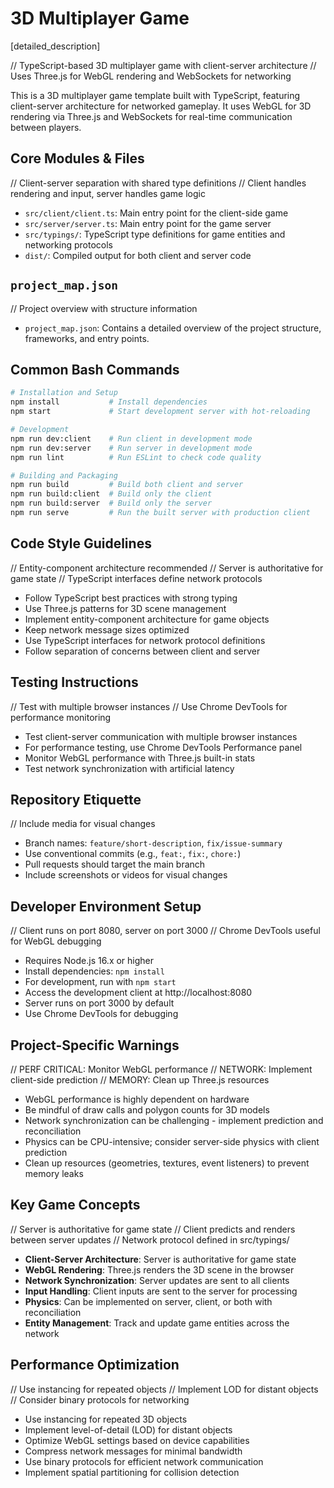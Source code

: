 # 3D Multiplayer Game

[detailed_description]

// TypeScript-based 3D multiplayer game with client-server architecture
// Uses Three.js for WebGL rendering and WebSockets for networking

This is a 3D multiplayer game template built with TypeScript, featuring client-server architecture for networked gameplay. It uses WebGL for 3D rendering via Three.js and WebSockets for real-time communication between players.

## Core Modules & Files

// Client-server separation with shared type definitions
// Client handles rendering and input, server handles game logic

- `src/client/client.ts`: Main entry point for the client-side game
- `src/server/server.ts`: Main entry point for the game server
- `src/typings/`: TypeScript type definitions for game entities and networking protocols
- `dist/`: Compiled output for both client and server code

## `project_map.json`

// Project overview with structure information

- `project_map.json`: Contains a detailed overview of the project structure, frameworks, and entry points.

## Common Bash Commands

```bash
# Installation and Setup
npm install           # Install dependencies
npm start             # Start development server with hot-reloading

# Development
npm run dev:client    # Run client in development mode
npm run dev:server    # Run server in development mode
npm run lint          # Run ESLint to check code quality

# Building and Packaging
npm run build         # Build both client and server
npm run build:client  # Build only the client
npm run build:server  # Build only the server
npm run serve         # Run the built server with production client
```

## Code Style Guidelines

// Entity-component architecture recommended
// Server is authoritative for game state
// TypeScript interfaces define network protocols

- Follow TypeScript best practices with strong typing
- Use Three.js patterns for 3D scene management
- Implement entity-component architecture for game objects
- Keep network message sizes optimized
- Use TypeScript interfaces for network protocol definitions
- Follow separation of concerns between client and server

## Testing Instructions

// Test with multiple browser instances
// Use Chrome DevTools for performance monitoring

- Test client-server communication with multiple browser instances
- For performance testing, use Chrome DevTools Performance panel
- Monitor WebGL performance with Three.js built-in stats
- Test network synchronization with artificial latency

## Repository Etiquette

// Include media for visual changes

- Branch names: `feature/short-description`, `fix/issue-summary`
- Use conventional commits (e.g., `feat:`, `fix:`, `chore:`)
- Pull requests should target the main branch
- Include screenshots or videos for visual changes

## Developer Environment Setup

// Client runs on port 8080, server on port 3000
// Chrome DevTools useful for WebGL debugging

- Requires Node.js 16.x or higher
- Install dependencies: `npm install`
- For development, run with `npm start`
- Access the development client at http://localhost:8080
- Server runs on port 3000 by default
- Use Chrome DevTools for debugging

## Project-Specific Warnings

// PERF CRITICAL: Monitor WebGL performance
// NETWORK: Implement client-side prediction
// MEMORY: Clean up Three.js resources

- WebGL performance is highly dependent on hardware
- Be mindful of draw calls and polygon counts for 3D models
- Network synchronization can be challenging - implement prediction and reconciliation
- Physics can be CPU-intensive; consider server-side physics with client prediction
- Clean up resources (geometries, textures, event listeners) to prevent memory leaks

## Key Game Concepts

// Server is authoritative for game state
// Client predicts and renders between server updates
// Network protocol defined in src/typings/

- **Client-Server Architecture**: Server is authoritative for game state
- **WebGL Rendering**: Three.js renders the 3D scene in the browser
- **Network Synchronization**: Server updates are sent to all clients
- **Input Handling**: Client inputs are sent to the server for processing
- **Physics**: Can be implemented on server, client, or both with reconciliation
- **Entity Management**: Track and update game entities across the network

## Performance Optimization

// Use instancing for repeated objects
// Implement LOD for distant objects
// Consider binary protocols for networking

- Use instancing for repeated 3D objects
- Implement level-of-detail (LOD) for distant objects
- Optimize WebGL settings based on device capabilities
- Compress network messages for minimal bandwidth
- Use binary protocols for efficient network communication
- Implement spatial partitioning for collision detection